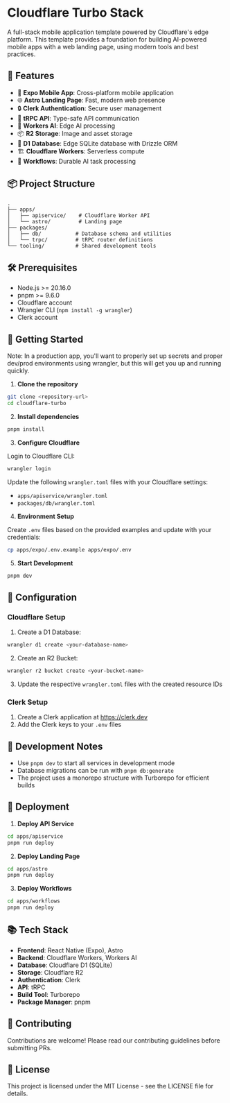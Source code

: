# Cloudflare Turbo Stack

A full-stack mobile application template powered by Cloudflare's edge platform. This template provides a foundation for building AI-powered mobile apps with a web landing page, using modern tools and best practices.

## 🚀 Features

- 📱 **Expo Mobile App**: Cross-platform mobile application
- 🌐 **Astro Landing Page**: Fast, modern web presence
- 🔒 **Clerk Authentication**: Secure user management
- 🔄 **tRPC API**: Type-safe API communication
- 🤖 **Workers AI**: Edge AI processing
- 📦 **R2 Storage**: Image and asset storage
- 💾 **D1 Database**: Edge SQLite database with Drizzle ORM
- 🏗️ **Cloudflare Workers**: Serverless compute
- 🔄 **Workflows**: Durable AI task processing

## 📦 Project Structure

```
.
├── apps/
│   ├── apiservice/    # Cloudflare Worker API
│   └── astro/         # Landing page
├── packages/
│   ├── db/           # Database schema and utilities
│   └── trpc/         # tRPC router definitions
└── tooling/          # Shared development tools
```

## 🛠️ Prerequisites

- Node.js >= 20.16.0
- pnpm >= 9.6.0
- Cloudflare account
- Wrangler CLI (`npm install -g wrangler`)
- Clerk account

## 🚀 Getting Started

Note: In a production app, you'll want to properly set up secrets and proper dev/prod environments using wrangler, but this will get you up and running quickly.

1. **Clone the repository**

```bash
git clone <repository-url>
cd cloudflare-turbo
```

2. **Install dependencies**

```bash
pnpm install
```

3. **Configure Cloudflare**

Login to Cloudflare CLI:
```bash
wrangler login
```

Update the following `wrangler.toml` files with your Cloudflare settings:
- `apps/apiservice/wrangler.toml`
- `packages/db/wrangler.toml`

4. **Environment Setup**

Create `.env` files based on the provided examples and update with your credentials:
```bash
cp apps/expo/.env.example apps/expo/.env
```

5. **Start Development**

```bash
pnpm dev
```

## 🔧 Configuration

### Cloudflare Setup

1. Create a D1 Database:
```bash
wrangler d1 create <your-database-name>
```

2. Create an R2 Bucket:
```bash
wrangler r2 bucket create <your-bucket-name>
```

3. Update the respective `wrangler.toml` files with the created resource IDs

### Clerk Setup

1. Create a Clerk application at https://clerk.dev
2. Add the Clerk keys to your `.env` files

## 📝 Development Notes

- Use `pnpm dev` to start all services in development mode
- Database migrations can be run with `pnpm db:generate`
- The project uses a monorepo structure with Turborepo for efficient builds

## 🚀 Deployment

1. **Deploy API Service**
```bash
cd apps/apiservice
pnpm run deploy
```

2. **Deploy Landing Page**
```bash
cd apps/astro
pnpm run deploy
```

3. **Deploy Workflows**
```bash
cd apps/workflows
pnpm run deploy
```

## 📚 Tech Stack

- **Frontend**: React Native (Expo), Astro
- **Backend**: Cloudflare Workers, Workers AI
- **Database**: Cloudflare D1 (SQLite)
- **Storage**: Cloudflare R2
- **Authentication**: Clerk
- **API**: tRPC
- **Build Tool**: Turborepo
- **Package Manager**: pnpm

## 🤝 Contributing

Contributions are welcome! Please read our contributing guidelines before submitting PRs.

## 📄 License

This project is licensed under the MIT License - see the LICENSE file for details.
